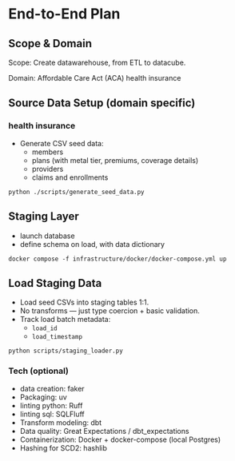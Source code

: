 # End-to-End Plan

## Scope & Domain

Scope: Create datawarehouse, from ETL to datacube.

Domain: Affordable Care Act (ACA) health insurance

## Source Data Setup (domain specific)

### health insurance

- Generate CSV seed data:
  - members
  - plans (with metal tier, premiums, coverage details)
  - providers
  - claims and enrollments

`python ./scripts/generate_seed_data.py`

## Staging Layer

- launch database
- define schema on load, with data dictionary

`docker compose -f infrastructure/docker/docker-compose.yml up`

## Load Staging Data

- Load seed CSVs into staging tables 1:1.
- No transforms — just type coercion + basic validation.
- Track load batch metadata:
  - `load_id`
  - `load_timestamp`

`python scripts/staging_loader.py`

### Tech (optional)
- data creation: faker
- Packaging: uv
- linting python: Ruff
- linting sql: SQLFluff
- Transform modeling: dbt
- Data quality: Great Expectations / dbt_expectations
- Containerization: Docker + docker-compose (local Postgres)
- Hashing for SCD2: hashlib
